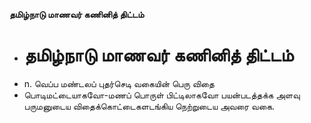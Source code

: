 **தமிழ்நாடு மாணவர் கணினித் திட்டம்**
- # தமிழ்நாடு மாணவர் கணினித் திட்டம்
- n. வெப்ப மண்டலப் புதர்செடி வகையின் பெரு விதை
- பொடிமட்டையாகவோ-மணப் பொருள் பிட்டிலாகவோ பயன்படத்தக்க அளவு பருமனுடைய விதைக்கொட்டைகளடங்கிய நெற்றுடைய அவரை வகை.

